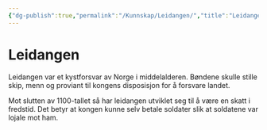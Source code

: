 ```yaml
---
{"dg-publish":true,"permalink":"/Kunnskap/Leidangen/","title":"Leidangen","tags":["historie"]}
---
```



# Leidangen
Leidangen var et kystforsvar av Norge i middelalderen. Bøndene skulle stille skip, menn og proviant til kongens disposisjon for å forsvare landet.

Mot slutten av 1100-tallet så har leidangen utviklet seg til å være en skatt i fredstid. Det betyr at kongen kunne selv betale soldater slik at soldatene var lojale mot ham.
